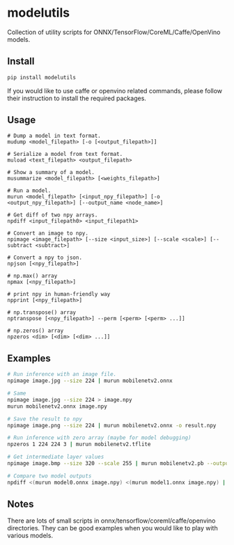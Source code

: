 # modelutils
Collection of utility scripts for ONNX/TensorFlow/CoreML/Caffe/OpenVino models.

## Install
```bash
pip install modelutils
```

If you would like to use caffe or openvino related commands, please follow their instruction to install the required packages.

## Usage
```
# Dump a model in text format.
mudump <model_filepath> [-o [<output_filepath>]]

# Serialize a model from text format.
muload <text_filepath> <output_filepath>

# Show a summary of a model.
musummarize <model_filepath> [<weights_filepath>]

# Run a model.
murun <model_filepath> [<input_npy_filepath>] [-o <output_npy_filepath>] [--output_name <node_name>]

# Get diff of two npy arrays.
npdiff <input_filepath0> <input_filepath1>

# Convert an image to npy.
npimage <image_filepath> [--size <input_size>] [--scale <scale>] [--subtract <subtract>]

# Convert a npy to json.
npjson [<npy_filepath>]

# np.max() array
npmax [<npy_filepath>]

# print npy in human-friendly way
npprint [<npy_filepath>]

# np.transpose() array
nptranspose [<npy_filepath>] --perm [<perm> [<perm> ...]]

# np.zeros() array
npzeros <dim> [<dim> [<dim> ...]]
```

## Examples
```bash
# Run inference with an image file.
npimage image.jpg --size 224 | murun mobilenetv2.onnx

# Same
npimage image.jpg --size 224 > image.npy
murun mobilenetv2.onnx image.npy

# Save the result to npy
npimage image.png --size 224 | murun mobilenetv2.onnx -o result.npy

# Run inference with zero array (maybe for model debugging)
npzeros 1 224 224 3 | murun mobilenetv2.tflite

# Get intermediate layer values
npimage image.bmp --size 320 --scale 255 | murun mobilenetv2.pb --output_name conv1:0

# Compare two model outputs
npdiff <(murun model0.onnx image.npy) <(murun model1.onnx image.npy) | npmax
```

## Notes
There are lots of small scripts in onnx/tensorflow/coreml/caffe/openvino directories. They can be good examples when you would like to play with various models.